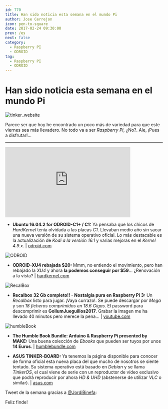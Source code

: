```yaml
---
id: 770
title: Han sido noticia esta semana en el mundo Pi
author: Jose Cerrejon
icon: pen-to-square
date: 2017-02-24 09:30:00
prev: /es
next: false
category:
  - Raspberry PI
  - ODROID
tag:
  - Raspberry PI
  - ODROID
---
```


# Han sido noticia esta semana en el mundo Pi

![tinker_website](/images/2017/02/tinker_website.png)

Parece ser que hoy he encontrado un poco más de variedad para que este viernes sea más llevadero. No todo va a ser *Raspberry Pi*, ¿No?. Ale, ¡Pues a disfrutar!...

- - -
<iframe width="400" height="225" src="https://www.youtube.com/embed/OB7Nfe_05h4?rel=0" frameborder="0" allowfullscreen></iframe>

* **Ubuntu 16.04.2 for ODROID-C1+ / C1:** Ya pensaba que los chicos de *HardKernel* tenía olvidada a las placas *C1*. Llevaban medio año sin sacar una nueva versión de su sistema operativo oficial. Lo más destacable es la actualización de *Kodi a la versión 16.1* y varias mejoras en el *Kernel 4.9.x*. | [odroid.com](http://odroid.com/dokuwiki/doku.php?id=en:c1_ubuntu_release_note_v2.1)

![ODROID](/images/2015/07/odroid-xu4_02.jpg)

* **ODROID-XU4 rebajada $20:** Mmm, no entiendo el movimiento, pero han rebajado la *XU4* y ahora **la podemos conseguir por $59**... ¿Renovación a la vista? | [hardkernel.com](http://www.hardkernel.com/main/products/prdt_info.php?g_code=G143452239825)

![RecalBox](/images/2015/03/recalbox.png)

* **Recalbox 32 Gb completo!! - Nostalgia pura en Raspberry Pi 3:** Un *Recalbox* listo para jugar. ¡Vaya currazo!. Se puede descargar por *Mega* y son *18 ficheros comprimidos en 18.6 Gigas*. El password para descomprimir es **GollumJueguillos2017**. Grabar la imagen me ha llevado 40 minutos pero merece la pena... | [youtube.com](https://www.youtube.com/watch?v=hVj9mmlZ-Hg)

![humbleBook](/images/2017/02/humbleBook.png)

* **The Humble Book Bundle: Arduino & Raspberry Pi presented by MAKE:** Una buena colección de *Ebooks* que pueden ser tuyos por unos **14 Euros**.  | [humblebundle.com](https://www.humblebundle.com/books/make-arduino-and-raspberry-pi)

* **ASUS TINKER-BOARD:** Ya tenemos la página disponible para conocer de forma oficial esta nueva placa del que mucho de nosotros se siente tentado. Su sistema operativo está basado en *Debian* y se llama *TinkerOS*, el cual viene de serie con un reproductor de vídeo exclusivo que podrá reproducir por ahora *HD & UHD* (abstenerse de utilizar *VLC* o similar). | [asus.com](https://www.asus.com/uk/Single-board-Computer/TINKER-BOARD/)

Tweet de la semana gracias a [@JordiBinefa](https://twitter.com/JordiBinefa/):




Feliz finde!